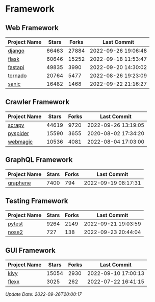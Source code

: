 # Framework

## Web Framework
| Project Name | Stars | Forks | Last Commit |
| ------------ | ----- | ----- | ----------- |
| [django](https://github.com/django/django) | 66463 | 27884 | 2022-09-26 19:06:48 |
| [flask](https://github.com/pallets/flask) | 60646 | 15252 | 2022-09-18 11:53:47 |
| [fastapi](https://github.com/tiangolo/fastapi) | 49835 | 3990 | 2022-09-20 14:30:02 |
| [tornado](https://github.com/tornadoweb/tornado) | 20764 | 5477 | 2022-08-26 19:23:09 |
| [sanic](https://github.com/sanic-org/sanic) | 16482 | 1468 | 2022-09-22 21:16:27 |

## Crawler Framework
| Project Name | Stars | Forks | Last Commit |
| ------------ | ----- | ----- | ----------- |
| [scrapy](https://github.com/scrapy/scrapy) | 44619 | 9720 | 2022-09-26 13:19:05 |
| [pyspider](https://github.com/binux/pyspider) | 15590 | 3655 | 2020-08-02 17:34:20 |
| [webmagic](https://github.com/code4craft/webmagic) | 10536 | 4081 | 2022-08-04 17:03:00 |

## GraphQL Framework
| Project Name | Stars | Forks | Last Commit |
| ------------ | ----- | ----- | ----------- |
| [graphene](https://github.com/graphql-python/graphene) | 7400 | 794 | 2022-09-19 08:17:31 |

## Testing Framework
| Project Name | Stars | Forks | Last Commit |
| ------------ | ----- | ----- | ----------- |
| [pytest](https://github.com/pytest-dev/pytest) | 9264 | 2149 | 2022-09-21 19:03:59 |
| [nose2](https://github.com/nose-devs/nose2) | 727 | 138 | 2022-09-23 20:44:04 |

## GUI Framework
| Project Name | Stars | Forks | Last Commit |
| ------------ | ----- | ----- | ----------- |
| [kivy](https://github.com/kivy/kivy) | 15054 | 2930 | 2022-09-10 17:00:13 |
| [flexx](https://github.com/flexxui/flexx) | 3025 | 262 | 2022-07-22 16:41:15 |

*Update Date: 2022-09-26T20:00:17*